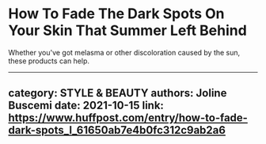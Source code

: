 # How To Fade The Dark Spots On Your Skin That Summer Left Behind

Whether you've got melasma or other discoloration caused by the sun, these products can help.

---
category: STYLE & BEAUTY
authors: Joline Buscemi
date: 2021-10-15
link: https://www.huffpost.com/entry/how-to-fade-dark-spots_l_61650ab7e4b0fc312c9ab2a6
---
